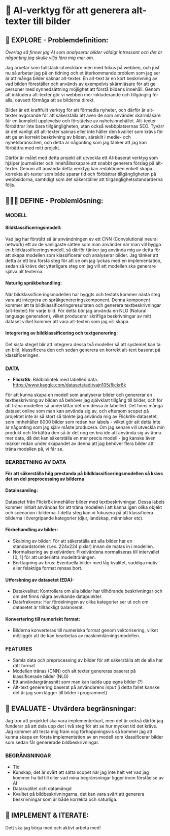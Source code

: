 # 📝 AI-verktyg för att generera alt-texter till bilder 

## 🧭 EXPLORE - Problemdefinition:
*Överlag så finner jag AI som analyserar bilder väldigt intressant och det är någonting jag skulle vilja lära mig mer om.*

Jag arbetar som fullstack-utvecklare men med fokus på webben, och just nu så arbetar jag på en tidning och et återkommande problem som jag ser är att många bilder saknar alt-texter. En alt-text är en kort beskrivning av vad bilden föreställer och används av exempelvis skärmläsare för att ge personer med synnedsättning möjlighet att förstå bildens innehåll. Genom att inkludera alt-texter gör vi webben mer inkluderande och tillgänglig för alla, oavsett förmåga att se bilderna direkt.

Bilder är ett kraftfullt verktyg för att förmedla nyheter, och därför är alt-texter avgörande för att säkerställa att även de som använder skärmläsare får en komplett upplevelse och förståelse av nyhetsinnehållet. Alt-texter förbättrar inte bara tillgängligheten, utan också webbplatsernas SEO. Tyvärr är det vanligt att alt-texter saknas eller inte håller den kvalitet som krävs för att ge en korrekt beskrivning av bilden, särskilt i medie- och nyhetsbranschen, och detta är någonting som jag tänker att jag kan förbättra med mitt projekt. 

Därför är målet med detta projekt att utveckla ett AI-baserat verktyg som hjälper journalister och innehållsskapare att snabbt generera förslag på alt-texter. Genom att använda detta verktyg kan redaktionen enkelt skapa korrekta alt-texter som både sparar tid och förbättrar tillgängligheten på webbsidorna, samtidigt som det säkerställer att tillgänglighetsstandarderna följs.

## 👩🏼‍🏭 DEFINE - Problemlösning:

### MODELL 
#### Bildklassificeringsmodell: 
Vad jag har förstått så är användningen ev ett CNN (Convolutional neural network) ett av de vanligaste sätten som man använder när man vill bygga en bildklassificeringsmodell, så därför tänker jag använda mig av detta för att skapa modellen som klassificerar och analyserar bilder. Jag tänker att detta är ett bra första steg för att se om jag lyckas med en implementation, sedan så krävs det ytterligare steg om jag vill att modellen ska generare själva alt texterna. 

#### Naturlig språkbehandling:
När bildklassificeringsmodellen har byggts och testats kommer nästa steg vara att integrera en språkgenereringskomponent. Denna komponent kommer att ta bildklassificeringsresultaten och generera textbeskrivningar (alt-texter) för varje bild. För detta bör jag använda en NLG (Natural language generation), vilket producerar skrifliga beskrivningar av mitt dataset vilket kommer att vara alt-texten som jag vill skapa. 

#### Integrering av bildklassificering och textgenerering:
Det sista steget blir att integrera dessa två modeller så att systemet kan ta en bild, klassificera den och sedan generera en korrekt alt-text baserat på klassificeringen.

### DATA
- **Flickr8k**: Bildbibliotek med labelled data. https://www.kaggle.com/datasets/adityajn105/flickr8k
  
För att kunna skapa en modell som analyserar bilder och genererar en textbeskrivning av bilden så behöver jag självklart tillgång till bilder, och för att träna modellen så underlättar det om dessa är labelled. Det finns många dataset online som man kan använda sig av, och eftersom scopet på projektet inte är så stort så tänkte jag använda mig av Flickr8k-datasetet, som innhehåller 8000 bilder som redan har labels - vilket gör att detta inte är någonting som jag själv måste producera. Om jag senare vill utveckla min produkt och förbättra den så är det nog en bra ide att använda sig av ännu mer data, då det kan säkerställa en mer precis modell - jag kanske även märker redan under skapandet av denna att jag behöver flera bilder att träna modellen på, vi får se. 

### BEARBETNING AV DATA 
**För att säkerställa hög prestanda på bildklassificeringsmodellen så krävs det en del preprocessing av bilderna**
#### Datainsamling:
Datasetet från Flickr8k innehåller bilder med textbeskrivningar. Dessa labels kommer initialt användas för att träna modellen i att känna igen olika objekt och scenarion i bilderna. I detta steg kan vi fokusera på att klassificera bilderna i övergripande kategorier (djur, landskap, människor etc).
#### Förbehandling av bilder:
- Skalning av bilder: För att säkerställa att alla bilder har en standardstorlek (t.ex. 224x224 pixlar) innan de matas in i modellen.
- Normalisering av pixelvärden: Pixelvärdena normaliseras till intervallet [0, 1] för att underlätta modellträningen.
- Borttagning av brus: Eventuella bilder med låg kvalitet, suddiga motiv eller felaktiga format rensas bort.
#### Utforskning av datasetet (EDA):
- Datakvalitet: Kontrollera om alla bilder har tillhörande beskrivningar och om det finns några avvikande datapunkter.
- Datafrekvens: Hur fördelningen av olika kategorier ser ut och om datasetet är tillräckligt balanserat.
#### Konvertering till numeriskt format:
- Bilderna konverteras till numeriska format genom vektorisering, vilket möjliggör att de kan bearbetas av maskininlärningsmodellen.

### FEATURES
- Samla data och preprocessing av bilder för att säkerställa att de alla har rätt format
- Modellen tränas (CNN) och alt texter genereras baserat på klassificerade bilder (NLG)
- Ett användargränssnitt som man kan ladda upp egna bilder (?)
- Alt-text generering baserat på användarens input (i detta fallet kanske det är jag som lägger till bilder i programmet) 



## 🤔 EVALUATE - Utvärdera begränsningar:
Jag tror att projektet ska vara implementerbart, men det är också därför jag funderar på att dela upp det i två steg för att se hur mycket tid det krävs. Jag kommer att testa mig fram ocg förhoppningsvis så kommer jag att kunna skapa en första implementation av en modell som klassificerar bilder som sedan får genererade bildbeskrivningar. 

### BEGRÄNSNINGAR
- Tid
- Kunskap, det är svårt att sätta scopet när jag inte helt vet vad jag kommer ha tid till eller vad mina begränsningar ligger inom förståelse av AI 
- Datakvalitet och datamängd
- Kvalitet på bildbeskrivningarna, det kan vara svårt att generera beskrivningar som är både korrekta och naturliga.

## 🤠 IMPLEMENT & ITERATE:
Dett ska jag börja med och aktivt arbeta med!




